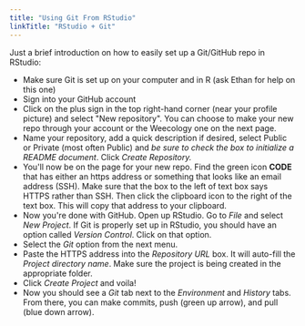 ```yaml
---
title: "Using Git From RStudio"
linkTitle: "RStudio + Git"
---
```


Just a brief introduction on how to easily set up a Git/GitHub repo in RStudio:
   * Make sure Git is set up on your computer and in R (ask Ethan for help on this one)
   * Sign into your GitHub account 
   * Click on the plus sign in the top right-hand corner (near your profile picture) and select "New repository". You can    choose to make your new repo through your account or the Weecology one on the next page.
   * Name your repository, add a quick description if desired, select Public or Private (most often Public) and _be sure to check the box to initialize a README document_. Click _Create Repository._
   * You'll now be on the page for your new repo. Find the green icon **CODE** that has either an https address or something that looks like an email address (SSH). Make sure that the box to the left of text box says HTTPS rather than SSH. Then click the clipboard icon to the right of the text box. This will copy that address to your clipboard.
   * Now you're done with GitHub. Open up RStudio. Go to _File_ and select _New Project_. If Git is properly set up in RStudio, you should have an option called _Version Control_. Click on that option.
   * Select the _Git_ option from the next menu.
   * Paste the HTTPS address into the _Repository URL_ box. It will auto-fill the _Project directory name_. Make sure the project is being created in the appropriate folder.
   * Click _Create Project_ and voila!
   * Now you should see a _Git_ tab next to the _Environment_ and _History_ tabs. From there, you can make commits, push (green up arrow), and pull (blue down arrow).